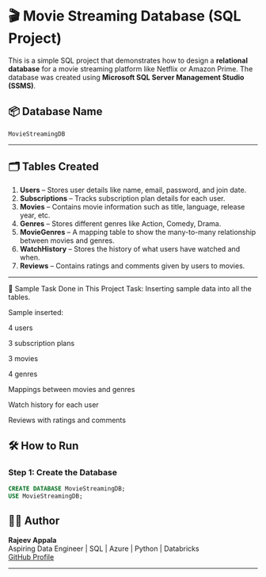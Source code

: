 # 🎬 Movie Streaming Database (SQL Project)

This is a simple SQL project that demonstrates how to design a **relational database** for a movie streaming platform like Netflix or Amazon Prime. The database was created using **Microsoft SQL Server Management Studio (SSMS)**.

## 📦 Database Name
`MovieStreamingDB`

---

## 🗂️ Tables Created

1. **Users** – Stores user details like name, email, password, and join date.
2. **Subscriptions** – Tracks subscription plan details for each user.
3. **Movies** – Contains movie information such as title, language, release year, etc.
4. **Genres** – Stores different genres like Action, Comedy, Drama.
5. **MovieGenres** – A mapping table to show the many-to-many relationship between movies and genres.
6. **WatchHistory** – Stores the history of what users have watched and when.
7. **Reviews** – Contains ratings and comments given by users to movies.

---

🔽 Sample Task Done in This Project
Task: Inserting sample data into all the tables.

Sample inserted:

4 users

3 subscription plans

3 movies

4 genres

Mappings between movies and genres

Watch history for each user

Reviews with ratings and comments

## 🛠️ How to Run

### Step 1: Create the Database
```sql
CREATE DATABASE MovieStreamingDB;
USE MovieStreamingDB;

```
## 👨‍💻 Author

**Rajeev Appala**  
Aspiring Data Engineer | SQL | Azure | Python | Databricks  
[GitHub Profile](https://github.com/Rajeevappala)

---

